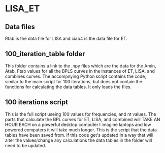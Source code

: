 # LISA_ET

## Data files
Rtab is the data file for LISA and ciao4 is the data file for ET.

## 100_iteration_table folder 
This folder contains a link to the .npy files which are the data for the Amin, Atab, Ftab values for all the BPLS curves in the instances of ET, LISA, and combines curves. The accompnying Python script
contains the code, similar to the main script for 100 iterations, but does not contain the functions for calculating the data tables. It only loads the files.

## 100 iterations script
This is the full script useing 100 values for frequencies, and nt values. The parts that calculate the BPL curves for ET, LISA, and combined will TAKE AN HOUR EACH on a powerful desktop computer I imagine laptops and low powered computers it will take much longer. This is the script that the data tables have been saved from. If this code get's updated in a way that will alter the values/change any calculations the data tables in the folder will need to be updated.
